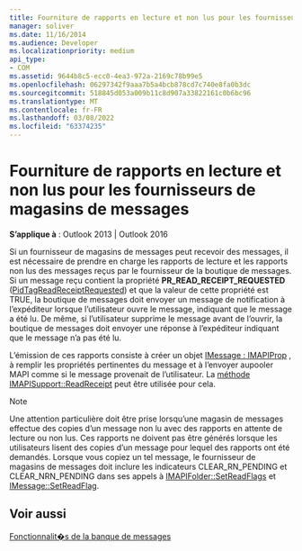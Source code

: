```yaml
---
title: Fourniture de rapports en lecture et non lus pour les fournisseurs de magasins de messages
manager: soliver
ms.date: 11/16/2014
ms.audience: Developer
ms.localizationpriority: medium
api_type:
- COM
ms.assetid: 9644b8c5-ecc0-4ea3-972a-2169c78b99e5
ms.openlocfilehash: 06297342f9aaa7b5a4bcb878cd7c740e8fa0b3dc
ms.sourcegitcommit: 518845d053a009b11c8d907a33822161c0b6bc96
ms.translationtype: MT
ms.contentlocale: fr-FR
ms.lasthandoff: 03/08/2022
ms.locfileid: "63374235"
---
```

# <a name="providing-read-and-nonread-reports-for-message-store-providers"></a>Fourniture de rapports en lecture et non lus pour les fournisseurs de magasins de messages

  
  
**S’applique à** : Outlook 2013 | Outlook 2016 
  
Si un fournisseur de magasins de messages peut recevoir des messages, il est nécessaire de prendre en charge les rapports de lecture et les rapports non lus des messages reçus par le fournisseur de la boutique de messages. Si un message reçu contient la propriété **PR_READ_RECEIPT_REQUESTED** ([PidTagReadReceiptRequested](pidtagreadreceiptrequested-canonical-property.md)) et que la valeur de cette propriété est TRUE, la boutique de messages doit envoyer un message de notification à l’expéditeur lorsque l’utilisateur ouvre le message, indiquant que le message a été lu. De même, si l’utilisateur supprime le message avant de l’ouvrir, la boutique de messages doit envoyer une réponse à l’expéditeur indiquant que le message n’a pas été lu.
  
L’émission de ces rapports consiste à créer un objet [IMessage : IMAPIProp](imessageimapiprop.md) , à remplir les propriétés pertinentes du message et à l’envoyer aupooler MAPI comme si le message provenait de l’utilisateur. La [méthode IMAPISupport::ReadReceipt](imapisupport-readreceipt.md) peut être utilisée pour cela. 
  
> [!NOTE]
> Une attention particulière doit être prise lorsqu’une magasin de messages effectue des copies d’un message non lu avec des rapports en attente de lecture ou non lus. Ces rapports ne doivent pas être générés lorsque les utilisateurs lisent des copies d’un message pour lequel des rapports ont été demandés. Lorsque vous copiez un tel message, le fournisseur de magasins de messages doit inclure les indicateurs CLEAR_RN_PENDING et CLEAR_NRN_PENDING dans ses appels à [IMAPIFolder::SetReadFlags](imapifolder-setreadflags.md) et [IMessage::SetReadFlag](imessage-setreadflag.md). 
  
## <a name="see-also"></a>Voir aussi



[Fonctionnalit�s de la banque de messages](message-store-features.md)

